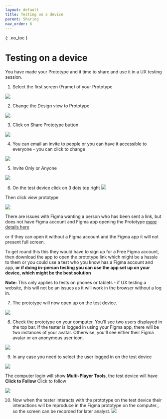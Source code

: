 ```yaml
---
layout: default
title: Testing on a device
parent: Sharing
nav_order: 6
---
```


{: .no_toc }

# Testing on a device
You have made your Prototype and it time to share and use it in a UX testing session.

1. Select the first screen (Frame) of your Prototype

![](../images/proto_share/imag_1.png)

2. Change the Design view to Prototype

![](../images/proto_share/imag_3.png)

3. Click on Share Prototype button

![](../images/proto_share/share_button.png)

4. You can email an invite to people or you can have it accessible to everyone - you can click to change

![](../images/proto_share/imag_6.png)

5. Invite Only or Anyone

![](../images/proto_share/anyone.png)


6. On the test device click on 3 dots top right
![](../images/proto_share/on_phone_2.PNG)

Then click view prototype

![](../images/proto_share/on_phone_1.PNG)


There are issues with Figma wanting a person who has been sent a link, but does not have Figma account and Figma app opening the Prototype [more details here](https://forum.figma.com/t/sharing-a-prototype-without-having-user-required-to-sign-in-to-figma/40423)

or if they can open it without a Figma account and the Figma app it will not present full screen.

To get round this this they would have to sign up for a Free Figma account, then download the app to open the prototype link which might be a hassle to them or you could use a test who you know has a Figma account and app, **or if doing in-person testing you can use the app set up on your device, which might be the best solution**

**Note:** This only applies to tests on phones or tablets - if UX testing a website, this will not be an issues as it will work in the browser without a log in.

7. The prototype will now open up on the test device.

![](../images/proto_share/app_home.png)


8. Check the prototype on your computer. You'll see two users displayed in the top bar. If the tester is logged in using your Figma app, there will be two instances of your avatar. Otherwise, you'll see either their Figma avatar or an anonymous user icon.

![](../images/proto_share/to_me_1.png)

9. In any case you need to select the user logged in on the test device 

![](../images/proto_share/to_me_2.png)

The computer login will show **Multi-Player Tools**, the test device will have **Click to Follow** Click to follow

![](../images/proto_share/2_avatar.gif)

10. Now when the tester interacts with the prototype on the test device their interactions will be reproduce in the Figma prototype on the computer., so the screen can be recorded for later analyst.
![](../images/proto_share/final.gif)

